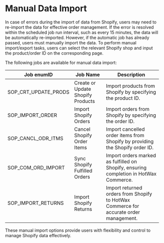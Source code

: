 # Manual Data Import

In case of errors during the import of data from Shopify, users may need to re-import the data for effective order management. If the error is resolved within the scheduled job run interval, such as every 15 minutes, the data will be automatically re-imported. However, if the automatic job has already passed, users must manually import the data. To perform manual import/export tasks, users can select the relevant Shopify shop and input the product/order ID on the corresponding page.

The following jobs are available for manual data import:

| Job enumID         | Job Name                         | Description                             |
|------------------- |--------------------------------- |---------------------------------------- |
| SOP_CRT_UPDATE_PRODS | Create or Update Shopify Products | Import products from Shopify by specifying the product ID. |
| SOP_IMPORT_ORDER     | Import Shopify Orders             | Import orders from Shopify by specifying the order ID. |
| SOP_CANCL_ODR_ITMS   | Cancel Shopify Order Items        | Import cancelled order items from Shopify by providing the Shopify order ID. |
| SOP_COM_ORD_IMPORT   | Sync Shopify Fulfilled Orders     | Import orders marked as fulfilled on Shopify, ensuring completion in HotWax Commerce. |
| SOP_IMPORT_RETURNS   | Import Shopify Returns           | Import returned orders from Shopify to HotWax Commerce for accurate order management. |

These manual import options provide users with flexibility and control to manage Shopify data effectively.
